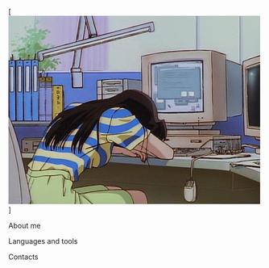 [![Header](https://github.com/boccique/boccique/blob/main/assets/giphy.gif)]

About me

Languages and tools 

Contacts
